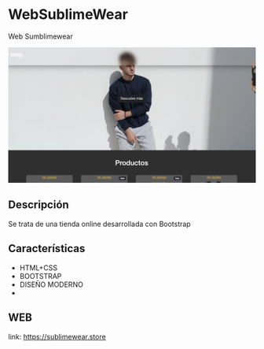 # WebSublimeWear
Web Sumblimewear

![Imagen de Portada](WEB.png) 

## Descripción
Se trata de una tienda online desarrollada con Bootstrap

## Características 
- HTML+CSS
- BOOTSTRAP
- DISEÑO MODERNO
- 

  
## WEB

link: https://sublimewear.store

